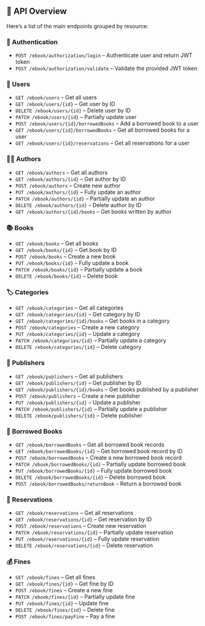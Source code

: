 ## 🔗 API Overview

Here’s a list of the main endpoints grouped by resource:

### 📘 Authentication
- `POST /ebook/authorization/login` – Authenticate user and return JWT token
- `POST /ebook/authorization/validate` – Validate the provided JWT token

### 👤 Users
- `GET /ebook/users` – Get all users
- `GET /ebook/users/{id}` – Get user by ID
- `DELETE /ebook/users/{id}` – Delete user by ID
- `PATCH /ebook/users/{id}` – Partially update user
- `POST /ebook/users/{id}/borrowedBooks` – Add a borrowed book to a user
- `GET /ebook/users/{id}/borrowedBooks` – Get all borrowed books for a user
- `GET /ebook/users/{id}/reservations` – Get all reservations for a user

### 👨‍💼 Authors
- `GET /ebook/authors` – Get all authors
- `GET /ebook/authors/{id}` – Get author by ID
- `POST /ebook/authors` – Create new author
- `PUT /ebook/authors/{id}` – Fully update an author
- `PATCH /ebook/authors/{id}` – Partially update an author
- `DELETE /ebook/authors/{id}` – Delete author by ID
- `GET /ebook/authors/{id}/books` – Get books written by author

### 📚 Books
- `GET /ebook/books` – Get all books
- `GET /ebook/books/{id}` – Get book by ID
- `POST /ebook/books` – Create a new book
- `PUT /ebook/books/{id}` – Fully update a book
- `PATCH /ebook/books/{id}` – Partially update a book
- `DELETE /ebook/books/{id}` – Delete book

### 🏷️ Categories
- `GET /ebook/categories` – Get all categories
- `GET /ebook/categories/{id}` – Get category by ID
- `GET /ebook/categories/{id}/books` – Get books in a category
- `POST /ebook/categories` – Create a new category
- `PUT /ebook/categories/{id}` – Update a category
- `PATCH /ebook/categories/{id}` – Partially update a category
- `DELETE /ebook/categories/{id}` – Delete category

### 🏢 Publishers
- `GET /ebook/publishers` – Get all publishers
- `GET /ebook/publishers/{id}` – Get publisher by ID
- `GET /ebook/publishers/{id}/books` – Get books published by a publisher
- `POST /ebook/publishers` – Create a new publisher
- `PUT /ebook/publishers/{id}` – Update a publisher
- `PATCH /ebook/publishers/{id}` – Partially update a publisher
- `DELETE /ebook/publishers/{id}` – Delete publisher

### 📖 Borrowed Books
- `GET /ebook/borrowedBooks` – Get all borrowed book records
- `GET /ebook/borrowedBooks/{id}` – Get borrowed book record by ID
- `POST /ebook/borrowedBooks` – Create a new borrowed book record
- `PATCH /ebook/borrowedBooks/{id}` – Partially update borrowed book
- `PUT /ebook/borrowedBooks/{id}` – Fully update borrowed book
- `DELETE /ebook/borrowedBooks/{id}` – Delete borrowed book
- `POST /ebook/borrowedBooks/returnBook` – Return a borrowed book

### 📅 Reservations
- `GET /ebook/reservations` – Get all reservations
- `GET /ebook/reservations/{id}` – Get reservation by ID
- `POST /ebook/reservations` – Create new reservation
- `PATCH /ebook/reservations/{id}` – Partially update reservation
- `PUT /ebook/reservations/{id}` – Fully update reservation
- `DELETE /ebook/reservations/{id}` – Delete reservation

### 💰 Fines
- `GET /ebook/fines` – Get all fines
- `GET /ebook/fines/{id}` – Get fine by ID
- `POST /ebook/fines` – Create a new fine
- `PATCH /ebook/fines/{id}` – Partially update fine
- `PUT /ebook/fines/{id}` – Update fine
- `DELETE /ebook/fines/{id}` – Delete fine
- `POST /ebook/fines/payFine` – Pay a fine